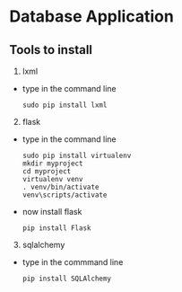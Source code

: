 Database Application
=======================

## Tools to install 
1. lxml
*   type in the command line
    ``` 
    sudo pip install lxml

    ```
2. flask
*   type in the command line
    ```
    sudo pip install virtualenv
    mkdir myproject
    cd myproject
    virtualenv venv
    . venv/bin/activate
    venv\scripts/activate

    ```
*  now install flask
    ```
    pip install Flask

    ```

3. sqlalchemy

*   type in the commmand line
    ```
    pip install SQLAlchemy

    ```


